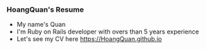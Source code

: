 ### HoangQuan's Resume
- My name's Quan
- I'm Ruby on Rails developer with overs than 5 years experience
- Let's see my CV here https://HoangQuan.github.io
